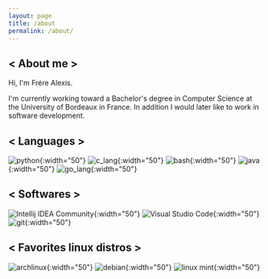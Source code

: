 ```yaml
---
layout: page
title: /about
permalink: /about/
---
```


## \< About me >

Hi, I'm Frére Alexis.

I'm currently working toward a Bachelor's degree in Computer Science at the University of Bordeaux in France. In addition I would later like to work in software development.

## \< Languages >

![python](../files/images/python.svg){:width="50"} ![c_lang](../files/images/c_lang.svg){:width="50"} ![bash](../files/images/gnu_bash.svg){:width="50"} ![java](../files/images/java.png){:width="50"} ![go_lang](../files/images/go_lang.svg){:width="50"}

## \< Softwares >

![Intellij IDEA Community](../files/images/intellijidea.svg){:width="50"} ![Visual Studio Code](../files/images/vscode.svg){:width="50"} ![git](../files/images/git.svg){:width="50"}

## \< Favorites linux distros >

![archlinux](../files/images/archlinux.svg){:width="50"} ![debian](../files/images/debian.svg){:width="50"} ![linux mint](../files/images/linux_mint.svg){:width="50"}
